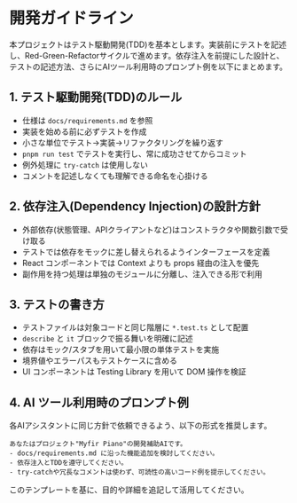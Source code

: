 # 開発ガイドライン

本プロジェクトはテスト駆動開発(TDD)を基本とします。実装前にテストを記述し、Red-Green-Refactorサイクルで進めます。依存注入を前提にした設計と、テストの記述方法、さらにAIツール利用時のプロンプト例を以下にまとめます。

## 1. テスト駆動開発(TDD)のルール
- 仕様は `docs/requirements.md` を参照
- 実装を始める前に必ずテストを作成
- 小さな単位でテスト→実装→リファクタリングを繰り返す
- `pnpm run test` でテストを実行し、常に成功させてからコミット
- 例外処理に `try-catch` は使用しない
- コメントを記述しなくても理解できる命名を心掛ける

## 2. 依存注入(Dependency Injection)の設計方針
- 外部依存(状態管理、APIクライアントなど)はコンストラクタや関数引数で受け取る
- テストでは依存をモックに差し替えられるようインターフェースを定義
- React コンポーネントでは Context よりも props 経由の注入を優先
- 副作用を持つ処理は単独のモジュールに分離し、注入できる形で利用

## 3. テストの書き方
- テストファイルは対象コードと同じ階層に `*.test.ts` として配置
- `describe` と `it` ブロックで振る舞いを明確に記述
- 依存はモック/スタブを用いて最小限の単体テストを実施
- 境界値やエラーパスもテストケースに含める
- UI コンポーネントは Testing Library を用いて DOM 操作を検証

## 4. AI ツール利用時のプロンプト例
各AIアシスタントに同じ方針で依頼できるよう、以下の形式を推奨します。

```
あなたはプロジェクト"Myfir Piano"の開発補助AIです。
- docs/requirements.md に沿った機能追加を検討してください。
- 依存注入とTDDを遵守してください。
- try-catchや冗長なコメントは使わず、可読性の高いコード例を提示してください。
```

このテンプレートを基に、目的や詳細を追記して活用してください。
